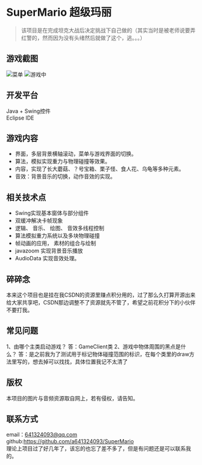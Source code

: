 # SuperMario 超级玛丽
> 该项目是在完成坦克大战后决定挑战下自己做的（其实当时是被老师说要弄红警的，然而因为没有头绪然后就做了这个，逃。。。）
## 游戏截图
![菜单](https://github.com/a641324093/SuperMario/raw/master/mdImg/supermario_menu.jpg)
![游戏中](https://github.com/a641324093/SuperMario/raw/master/mdImg/supermario_play.jpg)
## 开发平台
Java + Swing控件  
Eclipse IDE

## 游戏内容
 - 界面，多层背景横轴滚动，菜单与游戏界面的切换。
 - 算法，模拟实现重力与物理碰撞等效果。
 - 内容，实现了长大蘑菇、？号宝箱、栗子怪、食人花、乌龟等多种元素。
 - 音效：背景音乐的切换，动作音效的实现。

## 相关技术点
 - Swing实现基本窗体与部分组件
 - 双缓冲解决卡帧现象
 - 逻辑、 音乐、 绘图、 音效多线程控制
 - 算法模拟重力系统以及多块物理碰撞
 - 帧动画的应用， 素材的组合与绘制
 - javazoom 实现背景音乐播放
 - AudioData 实现音效处理。
 
## 碎碎念
本来这个项目也是挂在我CSDN的资源里赚点积分用的，过了那么久打算开源出来给大家共享吧，CSDN那边调整不了资源就先不管了，希望之前花积分下的小伙伴不要打我。

## 常见问题

1、由哪个主类启动游戏？
答：GameClient类
2、游戏中物体周围的黑点是什么？
答：是之前我为了测试用于标记物体碰撞范围的标识，在每个类里的draw方法里写的，想去掉可以找找，具体位置我记不太清了

## 版权
本项目的图片与音频资源取自网上，若有侵权，请告知。

## 联系方式
email：641324093@qq.com  
github:https://github.com/a641324093/SuperMario  
理论上项目过了好几年了，该忘的也忘了差不多了，但是有问题还是可以联系我的。


